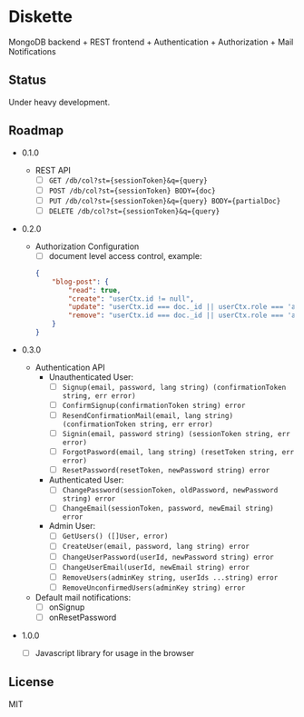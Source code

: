 # Diskette

MongoDB backend + REST frontend + Authentication + Authorization + Mail Notifications

## Status

Under heavy development.

## Roadmap

- 0.1.0
    - REST API
        - [ ] `GET /db/col?st={sessionToken}&q={query}`
        - [ ] `POST /db/col?st={sessionToken} BODY={doc}`
        - [ ] `PUT /db/col?st={sessionToken}&q={query} BODY={partialDoc}`
        - [ ] `DELETE /db/col?st={sessionToken}&q={query}`

- 0.2.0
    - Authorization Configuration
        - [ ] document level access control, example:
        ```json
        {
            "blog-post": {
                "read": true,
                "create": "userCtx.id != null",
                "update": "userCtx.id === doc._id || userCtx.role === 'admin'",
                "remove": "userCtx.id === doc._id || userCtx.role === 'admin'"
            }
        }
        ```

- 0.3.0
    - Authentication API
        - Unauthenticated User:
            - [ ] `Signup(email, password, lang string) (confirmationToken string, err error)`
            - [ ] `ConfirmSignup(confirmationToken string) error`
            - [ ] `ResendConfirmationMail(email, lang string) (confirmationToken string, err error)`
            - [ ] `Signin(email, password string) (sessionToken string, err error)`
            - [ ] `ForgotPasword(email, lang string) (resetToken string, err error)`
            - [ ] `ResetPassword(resetToken, newPassword string) error`
        - Authenticated User:
            - [ ] `ChangePassword(sessionToken, oldPassword, newPassword string) error`
            - [ ] `ChangeEmail(sessionToken, password, newEmail string) error`
        - Admin User:
            - [ ] `GetUsers() ([]User, error)`
            - [ ] `CreateUser(email, password, lang string) error`
            - [ ] `ChangeUserPassword(userId, newPassword string) error`
            - [ ] `ChangeUserEmail(userId, newEmail string) error`
            - [ ] `RemoveUsers(adminKey string, userIds ...string) error`
            - [ ] `RemoveUnconfirmedUsers(adminKey string) error`
    - Default mail notifications:
        - [ ] onSignup
        - [ ] onResetPassword

- 1.0.0
    - [ ] Javascript library for usage in the browser

## License

MIT
